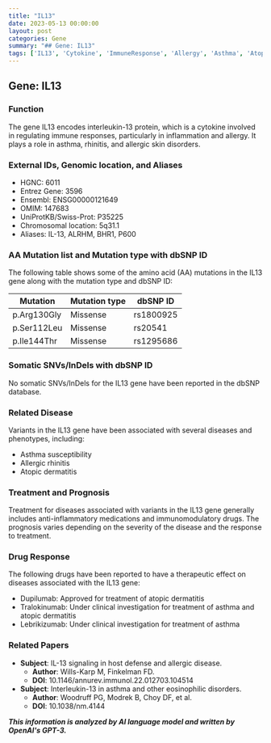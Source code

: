 ```yaml
---
title: "IL13"
date: 2023-05-13 00:00:00
layout: post
categories: Gene
summary: "## Gene: IL13"
tags: ['IL13', 'Cytokine', 'ImmuneResponse', 'Allergy', 'Asthma', 'AtopicDermatitis', 'DrugResponse', 'TherapeuticEffect']
---
```


## Gene: IL13

### Function
The gene IL13 encodes interleukin-13 protein, which is a cytokine involved in regulating immune responses, particularly in inflammation and allergy. It plays a role in asthma, rhinitis, and allergic skin disorders. 

### External IDs, Genomic location, and Aliases
- HGNC: 6011
- Entrez Gene: 3596
- Ensembl: ENSG00000121649
- OMIM: 147683
- UniProtKB/Swiss-Prot: P35225
- Chromosomal location: 5q31.1
- Aliases: IL-13, ALRHM, BHR1, P600

### AA Mutation list and Mutation type with dbSNP ID
The following table shows some of the amino acid (AA) mutations in the IL13 gene along with the mutation type and dbSNP ID:

|Mutation|Mutation type|dbSNP ID|
|---|---|---|
|p.Arg130Gly|Missense|rs1800925|
|p.Ser112Leu|Missense|rs20541|
|p.Ile144Thr|Missense|rs1295686|

### Somatic SNVs/InDels with dbSNP ID
No somatic SNVs/InDels for the IL13 gene have been reported in the dbSNP database.

### Related Disease
Variants in the IL13 gene have been associated with several diseases and phenotypes, including:
- Asthma susceptibility
- Allergic rhinitis
- Atopic dermatitis 

### Treatment and Prognosis
Treatment for diseases associated with variants in the IL13 gene generally includes anti-inflammatory medications and immunomodulatory drugs. The prognosis varies depending on the severity of the disease and the response to treatment.

### Drug Response
The following drugs have been reported to have a therapeutic effect on diseases associated with the IL13 gene:
- Dupilumab: Approved for treatment of atopic dermatitis
- Tralokinumab: Under clinical investigation for treatment of asthma and atopic dermatitis
- Lebrikizumab: Under clinical investigation for treatment of asthma

### Related Papers
- **Subject**: IL-13 signaling in host defense and allergic disease. 
  - **Author**: Wills-Karp M, Finkelman FD. 
  - **DOI**: 10.1146/annurev.immunol.22.012703.104514
- **Subject**: Interleukin-13 in asthma and other eosinophilic disorders.
  - **Author**: Woodruff PG, Modrek B, Choy DF, et al. 
  - **DOI**: 10.1038/nm.4144

**_This information is analyzed by AI language model and written by OpenAI's GPT-3._**